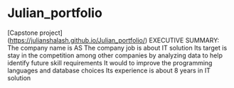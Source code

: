 # Julian_portfolio
[Capstone project]<br/>(https://julianshalash.github.io/Julian_portfolio/)
EXECUTIVE SUMMARY:
The company name is AS
The company job is about IT solution 
Its target is stay in the competition among other companies by analyzing data to help identify future skill requirements
It would to improve the programming languages and database choices 
Its experience is about 8 years in IT solution

